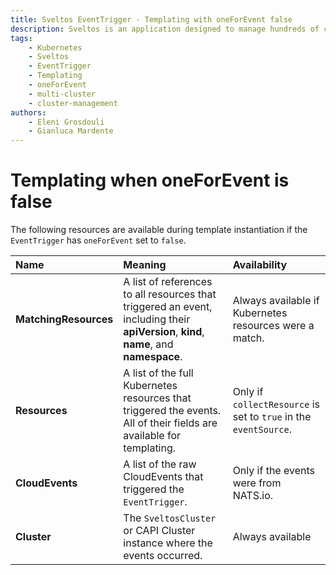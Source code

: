 ```yaml
---
title: Sveltos EventTrigger - Templating with oneForEvent false
description: Sveltos is an application designed to manage hundreds of clusters by providing declarative APIs to deploy Kubernetes add-ons across multiple clusters.
tags:
    - Kubernetes
    - Sveltos
    - EventTrigger
    - Templating
    - oneForEvent
    - multi-cluster
    - cluster-management
authors:
    - Eleni Grosdouli
    - Gianluca Mardente
---
```


# Templating when oneForEvent is false

The following resources are available during template instantiation if the `EventTrigger` has `oneForEvent` set to `false`.

| Name | Meaning | Availability |
| :--- | :--- | :--- |
| **MatchingResources** | A list of references to all resources that triggered an event, including their **apiVersion**, **kind**, **name**, and **namespace**. | Always available if Kubernetes resources were a match. |
| **Resources** | A list of the full Kubernetes resources that triggered the events. All of their fields are available for templating. | Only if `collectResource` is set to `true` in the `eventSource`. |
| **CloudEvents** | A list of the raw CloudEvents that triggered the `EventTrigger`. | Only if the events were from NATS.io. |
| **Cluster** | The `SveltosCluster` or CAPI Cluster instance where the events occurred. | Always available |
